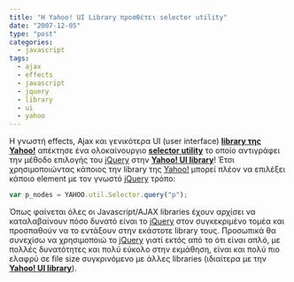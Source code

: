 ```yaml
---
title: "H Yahoo! UI Library προσθέτει selector utility"
date: "2007-12-05"
type: "post"
categories:
  - javascript
tags:
  - ajax
  - effects
  - javascript
  - jquery
  - library
  - ui
  - yahoo
---
```


Η γνωστή effects, Ajax και γενικότερα UI (user interface) [**library της Yahoo!**](http://developer.yahoo.com/yui/ "Yahoo! UI") απέκτησε ένα ολοκαίνουργιο [**selector utility**](http://developer.yahoo.com/yui/selector/ "Yahoo! UI selector Utility") το οποίο αντιγράφει την μέθοδο επιλογής του [jQuery](http://jquery.com/ "jQuery library") στην [**Yahoo! UΙ library**](http://developer.yahoo.com/yui/ "Yahoo! UI")! Έτσι χρησιμοποιώντας κάποιος την library της [Yahoo!](http://www.yahoo.com/ "Yahoo!") μπορεί πλέον να επιλέξει κάποιο element με τον γνωστό [jQuery](http://jquery.com/ "Jquery") τρόπο:

```js
var p_nodes = YAHOO.util.Selector.query("p");
```

Όπως φαίνεται όλες οι Javascript/AJAX libraries έχουν αρχίσει να καταλαβαίνουν πόσο δυνατό είναι το [jQuery](http://jquery.com/ "jQuery library") στον συγκεκριμένο τομέα και προσπαθούν να το εντάξουν στην εκάστοτε library τους. Προσωπικά θα συνεχίσω να χρησιμοποιώ το [jQuery](http://jquery.com/ "jQuery library") γιατί εκτός από το ότι είναι απλό, με πολλές δυνατότητες και πολύ εύκολο στην εκμάθηση, είναι και πολύ πιο ελαφρύ σε file size συγκρινόμενο με άλλες libraries (ιδιαίτερα με την [**Yahoo! UΙ library**](http://developer.yahoo.com/yui/ "Yahoo! UI")).
